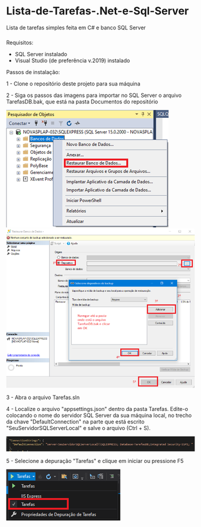 # Lista-de-Tarefas-.Net-e-Sql-Server
Lista de tarefas simples feita em C# e banco SQL Server

###
Requisitos:
- SQL Server instalado
- Visual Studio (de preferência v.2019) instalado

Passos de instalação:

1 - Clone o repositório deste projeto para sua máquina

2 - Siga os passos das imagens para importar no SQL Server o arquivo TarefasDB.bak, 
que está na pasta Documentos do repositório

<img src="/Documentos/Restaurar 1.png" alt=""/>

<img src="/Documentos/Restaurar 2.png" alt=""/>

3 - Abra o arquivo Tarefas.sln

4 - Localize o arquivo "appsettings.json" dentro da pasta Tarefas. Edite-o colocando o nome do servidor SQL Server da sua máquina local, no trecho da chave "DefaultConnection" na parte que está escrito "SeuServidorSQLServerLocal" e salve o arquivo (Ctrl + S).

<img src="/Documentos/Editar Conexao.png" alt=""/>

5 - Selecione a depuração "Tarefas" e clique em iniciar ou pressione F5

<img src="/Documentos/Executar 1.png" alt=""/>
